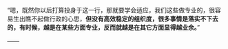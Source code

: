 “嗯，既然你以后打算投身于这一行，那就要学会适应，我们这些做专业的，很容易生出瞧不起做行政的心思，**但没有高效稳定的组织度，很多事情是落实不下去的，有时候，越是在某些方面专业，反而就越是在其它方面显得越业余。**”

——

